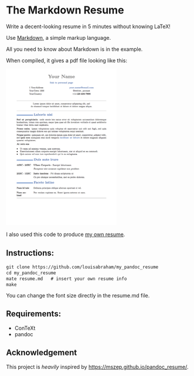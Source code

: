 The Markdown Resume
===================

Write a decent-looking resume in 5 minutes without knowing LaTeX!

Use [Markdown](https://daringfireball.net/projects/markdown/syntax), a simple markup language.

All you need to know about Markdown is in the example.

When compiled, it gives a pdf file looking like this: 

<img src="https://github.com/louisabraham/my_markdown_resume/raw/master/example.png"
alt="example" width="60%" />

I also used this code to produce [my own resume](https://louisabraham.github.io/resume.pdf).

## Instructions:

    git clone https://github.com/louisabraham/my_pandoc_resume
    cd my_pandoc_resume
    mate resume.md   # insert your own resume info
    make

You can change the font size directly in the resume.md file.

## Requirements:

 * ConTeXt
 * pandoc

## Acknowledgement

This project is *heavily* inspired by https://mszep.github.io/pandoc_resume/.
